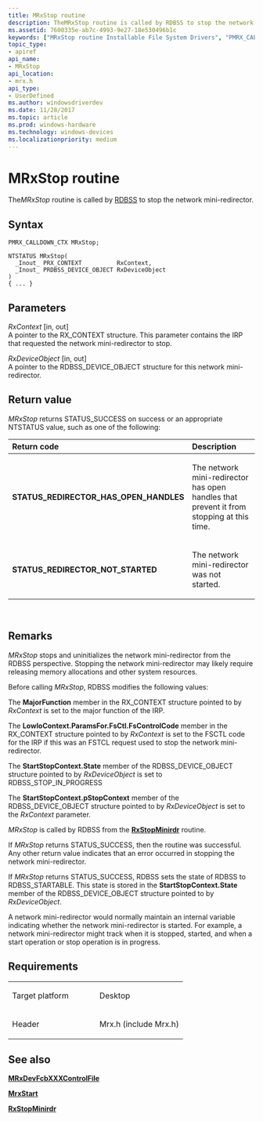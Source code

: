 ```yaml
---
title: MRxStop routine
description: TheMRxStop routine is called by RDBSS to stop the network mini-redirector.
ms.assetid: 7600335e-ab7c-4993-9e27-18e530496b1c
keywords: ["MRxStop routine Installable File System Drivers", "PMRX_CALLDOWN_CTX"]
topic_type:
- apiref
api_name:
- MRxStop
api_location:
- mrx.h
api_type:
- UserDefined
ms.author: windowsdriverdev
ms.date: 11/28/2017
ms.topic: article
ms.prod: windows-hardware
ms.technology: windows-devices
ms.localizationpriority: medium
---
```


# MRxStop routine


The*MRxStop* routine is called by [RDBSS](https://msdn.microsoft.com/library/windows/hardware/ff556810) to stop the network mini-redirector.

Syntax
------

```ManagedCPlusPlus
PMRX_CALLDOWN_CTX MRxStop;

NTSTATUS MRxStop(
  _Inout_ PRX_CONTEXT          RxContext,
  _Inout_ PRDBSS_DEVICE_OBJECT RxDeviceObject
)
{ ... }
```

Parameters
----------

*RxContext* \[in, out\]  
A pointer to the RX\_CONTEXT structure. This parameter contains the IRP that requested the network mini-redirector to stop.

*RxDeviceObject* \[in, out\]  
A pointer to the RDBSS\_DEVICE\_OBJECT structure for this network mini-redirector.

Return value
------------

*MRxStop* returns STATUS\_SUCCESS on success or an appropriate NTSTATUS value, such as one of the following:

<table>
<colgroup>
<col width="50%" />
<col width="50%" />
</colgroup>
<thead>
<tr class="header">
<th align="left">Return code</th>
<th align="left">Description</th>
</tr>
</thead>
<tbody>
<tr class="odd">
<td align="left"><strong>STATUS_REDIRECTOR_HAS_OPEN_HANDLES</strong></td>
<td align="left"><p>The network mini-redirector has open handles that prevent it from stopping at this time.</p></td>
</tr>
<tr class="even">
<td align="left"><strong>STATUS_REDIRECTOR_NOT_STARTED</strong></td>
<td align="left"><p>The network mini-redirector was not started.</p></td>
</tr>
</tbody>
</table>

 

Remarks
-------

*MRxStop* stops and uninitializes the network mini-redirector from the RDBSS perspective. Stopping the network mini-redirector may likely require releasing memory allocations and other system resources.

Before calling *MRxStop*, RDBSS modifies the following values:

The **MajorFunction** member in the RX\_CONTEXT structure pointed to by *RxContext* is set to the major function of the IRP.

The **LowIoContext.ParamsFor.FsCtl.FsControlCode** member in the RX\_CONTEXT structure pointed to by *RxContext* is set to the FSCTL code for the IRP if this was an FSTCL request used to stop the network mini-redirector.

The **StartStopContext.State** member of the RDBSS\_DEVICE\_OBJECT structure pointed to by *RxDeviceObject* is set to RDBSS\_STOP\_IN\_PROGRESS

The **StartStopContext.pStopContext** member of the RDBSS\_DEVICE\_OBJECT structure pointed to by *RxDeviceObject* is set to the *RxContext* parameter.

*MRxStop* is called by RDBSS from the [**RxStopMinirdr**](https://msdn.microsoft.com/library/windows/hardware/ff554743) routine.

If *MRxStop* returns STATUS\_SUCCESS, then the routine was successful. Any other return value indicates that an error occurred in stopping the network mini-redirector.

If *MRxStop* returns STATUS\_SUCCESS, RDBSS sets the state of RDBSS to RDBSS\_STARTABLE. This state is stored in the **StartStopContext.State** member of the RDBSS\_DEVICE\_OBJECT structure pointed to by *RxDeviceObject*.

A network mini-redirector would normally maintain an internal variable indicating whether the network mini-redirector is started. For example, a network mini-redirector might track when it is stopped, started, and when a start operation or stop operation is in progress.

Requirements
------------

<table>
<colgroup>
<col width="50%" />
<col width="50%" />
</colgroup>
<tbody>
<tr class="odd">
<td align="left"><p>Target platform</p></td>
<td align="left">Desktop</td>
</tr>
<tr class="even">
<td align="left"><p>Header</p></td>
<td align="left">Mrx.h (include Mrx.h)</td>
</tr>
</tbody>
</table>

## See also


[**MRxDevFcbXXXControlFile**](mrxdevfcbxxxcontrolfile.md)

[**MrxStart**](https://msdn.microsoft.com/library/windows/hardware/ff550829)

[**RxStopMinirdr**](https://msdn.microsoft.com/library/windows/hardware/ff554743)

 

 






